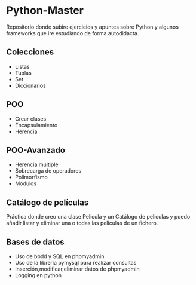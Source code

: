 # Python-Master
Repositorio donde subire ejercicios y apuntes sobre Python y algunos frameworks que ire estudiando de forma autodidacta.
## Colecciones
- Listas
- Tuplas
- Set
- Diccionarios
## POO
- Crear clases
- Encapsulamiento
- Herencia
## POO-Avanzado
- Herencia múltiple
- Sobrecarga de operadores
- Polimorfismo
- Módulos
## Catálogo de películas
Práctica donde creo una clase Pelicula y un Catálogo de peliculas y puedo añadir,listar y eliminar 
una o todas las peliculas de un fichero.
## Bases de datos
- Uso de bbdd y SQL en phpmyadmin
- Uso de la librería pymysql para realizar consultas 
- Inserción,modificar,eliminar datos de phpmyadmin
- Logging en python
